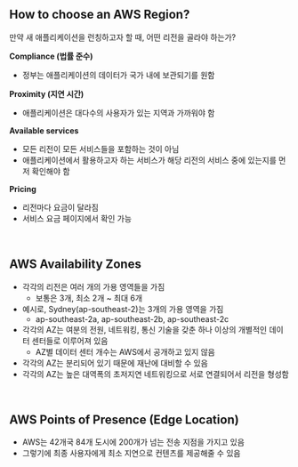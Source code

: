## How to choose an AWS Region?

만약 새 애플리케이션을 런칭하고자 할 때, 어떤 리전을 골라야 하는가?

**Compliance (법률 준수)**

- 정부는 애플리케이션의 데이터가 국가 내에 보관되기를 원함

**Proximity (지연 시간)**

- 애플리케이션은 대다수의 사용자가 있는 지역과 가까워야 함

**Available services**

- 모든 리전이 모든 서비스들을 포함하는 것이 아님
- 애플리케이션에서 활용하고자 하는 서비스가 해당 리전의 서비스 중에 있는지를 먼저 확인해야 함

**Pricing**

- 리전마다 요금이 달라짐
- 서비스 요금 페이지에서 확인 가능

<br>

## AWS Availability Zones

- 각각의 리전은 여러 개의 가용 영역들을 가짐
  - 보통은 3개, 최소 2개 ~ 최대 6개
- 예시로, Sydney(ap-southeast-2)는 3개의 가용 영역을 가짐
  - ap-southeast-2a, ap-southeast-2b, ap-southeast-2c
- 각각의 AZ는 여분의 전원, 네트워킹, 통신 기술을 갖춘 하나 이상의 개별적인 데이터 센터들로 이루어져 있음
  - AZ별 데이터 센터 개수는 AWS에서 공개하고 있지 않음
- 각각의 AZ는 분리되어 있기 때문에 재난에 대비할 수 있음
- 각각의 AZ는 높은 대역폭의 초저지연 네트워킹으로 서로 연결되어서 리전을 형성함

<br>

## AWS Points of Presence (Edge Location)

- AWS는 42개국 84개 도시에 200개가 넘는 전송 지점을 가지고 있음
- 그렇기에 최종 사용자에게 최소 지연으로 컨텐츠를 제공해줄 수 있음
